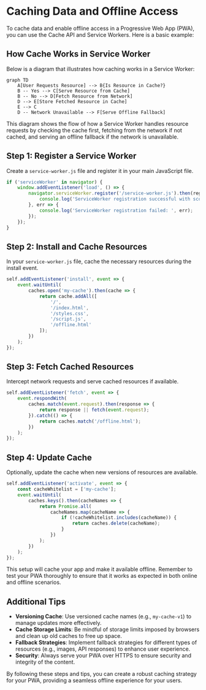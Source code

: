 # Caching Data and Offline Access

To cache data and enable offline access in a Progressive Web App (PWA), you can use the Cache API and Service Workers. Here is a basic example:

## How Cache Works in Service Worker

Below is a diagram that illustrates how caching works in a Service Worker:

```mermaid
graph TD
    A[User Requests Resource] --> B{Is Resource in Cache?}
    B -- Yes --> C[Serve Resource from Cache]
    B -- No --> D[Fetch Resource from Network]
    D --> E[Store Fetched Resource in Cache]
    E --> C
    D -- Network Unavailable --> F[Serve Offline Fallback]
```

This diagram shows the flow of how a Service Worker handles resource requests by checking the cache first, fetching from the network if not cached, and serving an offline fallback if the network is unavailable.

## Step 1: Register a Service Worker

Create a `service-worker.js` file and register it in your main JavaScript file.

```javascript
if ('serviceWorker' in navigator) {
    window.addEventListener('load', () => {
        navigator.serviceWorker.register('/service-worker.js').then(registration => {
            console.log('ServiceWorker registration successful with scope: ', registration.scope);
        }, err => {
            console.log('ServiceWorker registration failed: ', err);
        });
    });
}
```

## Step 2: Install and Cache Resources

In your `service-worker.js` file, cache the necessary resources during the install event.

```javascript
self.addEventListener('install', event => {
    event.waitUntil(
        caches.open('my-cache').then(cache => {
            return cache.addAll([
                '/',
                '/index.html',
                '/styles.css',
                '/script.js',
                '/offline.html'
            ]);
        })
    );
});
```

## Step 3: Fetch Cached Resources

Intercept network requests and serve cached resources if available.

```javascript
self.addEventListener('fetch', event => {
    event.respondWith(
        caches.match(event.request).then(response => {
            return response || fetch(event.request);
        }).catch(() => {
            return caches.match('/offline.html');
        })
    );
});
```

## Step 4: Update Cache

Optionally, update the cache when new versions of resources are available.

```javascript
self.addEventListener('activate', event => {
    const cacheWhitelist = ['my-cache'];
    event.waitUntil(
        caches.keys().then(cacheNames => {
            return Promise.all(
                cacheNames.map(cacheName => {
                    if (!cacheWhitelist.includes(cacheName)) {
                        return caches.delete(cacheName);
                    }
                })
            );
        })
    );
});
```

This setup will cache your app
and make it available offline. Remember to test your PWA thoroughly to ensure that it works as expected in both online and offline scenarios.

## Additional Tips

- **Versioning Cache**: Use versioned cache names (e.g., `my-cache-v1`) to manage updates more effectively.
- **Cache Storage Limits**: Be mindful of storage limits imposed by browsers and clean up old caches to free up space.
- **Fallback Strategies**: Implement fallback strategies for different types of resources (e.g., images, API responses) to enhance user experience.
- **Security**: Always serve your PWA over HTTPS to ensure security and integrity of the content.

By following these steps and tips, you can create a robust caching strategy for your PWA, providing a seamless offline experience for your users.


